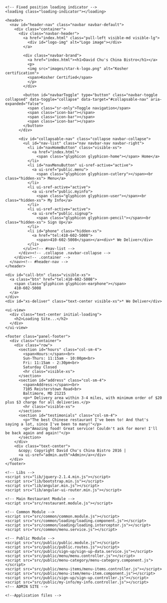 
<!DOCTYPE html>
<html lang="en">
  <head>
    <meta charset="utf-8">
    <meta http-equiv="X-UA-Compatible" content="IE=edge">
    <meta name="viewport" content="width=device-width, initial-scale=1">
    <title>Module 5 Assigment </title>
    <link href='https://fonts.googleapis.com/css?family=Oxygen:400,300,700' rel='stylesheet' type='text/css'>
    <link href='https://fonts.googleapis.com/css?family=Lora' rel='stylesheet' type='text/css'>
    <link rel="stylesheet" href="css/bootstrap.min.css">
    <link rel="stylesheet" href="css/restaurant.css">
    <link rel="stylesheet" href="css/common.css">
  </head>
  <body ng-app="restaurant" ng-strict-di>

    <!-- Fixed position loading indicator -->
    <loading class="loading-indicator"></loading>

    <header>
      <nav id="header-nav" class="navbar navbar-default">
        <div class="container">
          <div class="navbar-header">
            <a href="index.html" class="pull-left visible-md visible-lg">
              <div id="logo-img" alt="Logo image"></div>
            </a>

            <div class="navbar-brand">
              <a href="index.html"><h1>David Chu's China Bistro</h1></a>
              <p>
              <img src="images/star-k-logo.png" alt="Kosher certification">
              <span>Kosher Certified</span>
              </p>
            </div>

            <button id="navbarToggle" type="button" class="navbar-toggle collapsed" data-toggle="collapse" data-target="#collapsable-nav" aria-expanded="false">
              <span class="sr-only">Toggle navigation</span>
              <span class="icon-bar"></span>
              <span class="icon-bar"></span>
              <span class="icon-bar"></span>
            </button>
          </div>

          <div id="collapsable-nav" class="collapse navbar-collapse">
            <ul id="nav-list" class="nav navbar-nav navbar-right">
              <li id="navHomeButton" class="visible-xs">
                <a href="index.html">
                  <span class="glyphicon glyphicon-home"></span> Home</a>
              </li>
              <li id="navMenuButton" ui-sref-active="active">
                <a ui-sref="public.menu">
                  <span class="glyphicon glyphicon-cutlery"></span><br class="hidden-xs"> Menu</a>
              </li>
              <li ui-sref-active="active">
                <a ui-sref="public.myinfo">
                  <span class="glyphicon glyphicon-user"></span><br class="hidden-xs"> My Info</a>
              </li>
              <li ui-sref-active="active">
                <a ui-sref="public.signup">
                  <span class="glyphicon glyphicon-pencil"></span><br class="hidden-xs"> Sign Up</a>
              </li>
              <li id="phone" class="hidden-xs">
                <a href="tel:410-602-5008">
                  <span>410-602-5008</span></a><div>* We Deliver</div>
              </li>
            </ul><!-- #nav-list -->
          </div><!-- .collapse .navbar-collapse -->
        </div><!-- .container -->
      </nav><!-- #header-nav -->
    </header>

    <div id="call-btn" class="visible-xs">
      <a class="btn" href="tel:410-602-5008">
        <span class="glyphicon glyphicon-earphone"></span>
        410-602-5008
      </a>
    </div>
    <div id="xs-deliver" class="text-center visible-xs">* We Deliver</div>

    <ui-view>
      <div class="text-center initial-loading">
        <h2>Loading Site...</h2>
      </div>
    </ui-view>

    <footer class="panel-footer">
      <div class="container">
        <div class="row">
          <section id="hours" class="col-sm-4">
            <span>Hours:</span><br>
            Sun-Thurs: 11:15am - 10:00pm<br>
            Fri: 11:15am - 2:30pm<br>
            Saturday Closed
            <hr class="visible-xs">
          </section>
          <section id="address" class="col-sm-4">
            <span>Address:</span><br>
            7105 Reisterstown Road<br>
            Baltimore, MD 21215
            <p>* Delivery area within 3-4 miles, with minimum order of $20 plus $3 charge for all deliveries.</p>
            <hr class="visible-xs">
          </section>
          <section id="testimonials" class="col-sm-4">
            <p>"The best Chinese restaurant I've been to! And that's saying a lot, since I've been to many!"</p>
            <p>"Amazing food! Great service! Couldn't ask for more! I'll be back again and again!"</p>
          </section>
        </div>
        <div class="text-center">
          &copy; Copyright David Chu's China Bistro 2016 |
          <a ui-sref="admin.auth">Admin</a></div>
      </div>
    </footer>

    <!-- Libs -->
    <script src="lib/jquery-2.1.4.min.js"></script>
    <script src="lib/bootstrap.min.js"></script>
    <script src="lib/angular.min.js"></script>
    <script src="lib/angular-ui-router.min.js"></script>

    <!-- Main Restaurant Module -->
    <script src="src/restaurant.module.js"></script>

    <!-- Common Module -->
    <script src="src/common/common.module.js"></script>
    <script src="src/common/loading/loading.component.js"></script>
    <script src="src/common/loading/loading.interceptor.js"></script>
    <script src="src/common/menu.service.js"></script>

    <!-- Public Module -->
    <script src="src/public/public.module.js"></script>
    <script src="src/public/public.routes.js"></script>
    <script src="src/public/sign-up/sign-up-data.service.js"></script>
    <script src="src/public/menu/menu.controller.js"></script>
    <script src="src/public/menu-category/menu-category.component.js"></script>
    <script src="src/public/menu-items/menu-items.controller.js"></script>
    <script src="src/public/menu-item/menu-item.component.js"></script>
    <script src="src/public/sign-up/sign-up.controller.js"></script>
    <script src="src/public/my-info/my-info.controller.js"></script>
    <!-- ADMIN SITE -->

    <!--Application files -->

  </body>

</html>


